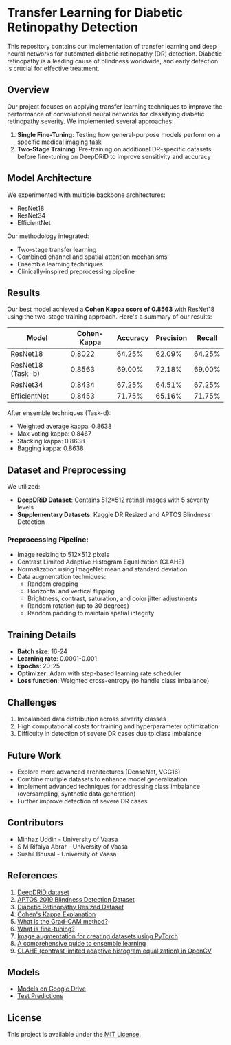# Transfer Learning for Diabetic Retinopathy Detection

This repository contains our implementation of transfer learning and deep neural networks for automated diabetic retinopathy (DR) detection. Diabetic retinopathy is a leading cause of blindness worldwide, and early detection is crucial for effective treatment.

## Overview

Our project focuses on applying transfer learning techniques to improve the performance of convolutional neural networks for classifying diabetic retinopathy severity. We implemented several approaches:

1. **Single Fine-Tuning**: Testing how general-purpose models perform on a specific medical imaging task
2. **Two-Stage Training**: Pre-training on additional DR-specific datasets before fine-tuning on DeepDRiD to improve sensitivity and accuracy

## Model Architecture

We experimented with multiple backbone architectures:
- ResNet18
- ResNet34
- EfficientNet

Our methodology integrated:
- Two-stage transfer learning
- Combined channel and spatial attention mechanisms
- Ensemble learning techniques
- Clinically-inspired preprocessing pipeline

## Results

Our best model achieved a **Cohen Kappa score of 0.8563** with ResNet18 using the two-stage training approach. Here's a summary of our results:

| Model | Cohen-Kappa | Accuracy | Precision | Recall |
|-------|------------|----------|-----------|--------|
| ResNet18 | 0.8022 | 64.25% | 62.09% | 64.25% |
| ResNet18 (Task-b) | 0.8563 | 69.00% | 72.18% | 69.00% |
| ResNet34 | 0.8434 | 67.25% | 64.51% | 67.25% |
| EfficientNet | 0.8453 | 71.75% | 65.16% | 71.75% |

After ensemble techniques (Task-d):
- Weighted average kappa: 0.8638
- Max voting kappa: 0.8467
- Stacking kappa: 0.8638
- Bagging kappa: 0.8638

## Dataset and Preprocessing

We utilized:
- **DeepDRiD Dataset**: Contains 512×512 retinal images with 5 severity levels
- **Supplementary Datasets**: Kaggle DR Resized and APTOS Blindness Detection

### Preprocessing Pipeline:
- Image resizing to 512×512 pixels
- Contrast Limited Adaptive Histogram Equalization (CLAHE)
- Normalization using ImageNet mean and standard deviation
- Data augmentation techniques:
  - Random cropping
  - Horizontal and vertical flipping
  - Brightness, contrast, saturation, and color jitter adjustments
  - Random rotation (up to 30 degrees)
  - Random padding to maintain spatial integrity

## Training Details

- **Batch size**: 16-24
- **Learning rate**: 0.0001-0.001
- **Epochs**: 20-25
- **Optimizer**: Adam with step-based learning rate scheduler
- **Loss function**: Weighted cross-entropy (to handle class imbalance)

## Challenges

1. Imbalanced data distribution across severity classes
2. High computational costs for training and hyperparameter optimization
3. Difficulty in detection of severe DR cases due to class imbalance

## Future Work

- Explore more advanced architectures (DenseNet, VGG16)
- Combine multiple datasets to enhance model generalization
- Implement advanced techniques for addressing class imbalance (oversampling, synthetic data generation)
- Further improve detection of severe DR cases

## Contributors

- Minhaz Uddin - University of Vaasa
- S M Rifaiya Abrar - University of Vaasa
- Sushil Bhusal - University of Vaasa

## References

1. [DeepDRiD dataset](https://www.kaggle.com/t/41e0944a6839469fadd529fabab45e06)
2. [APTOS 2019 Blindness Detection Dataset](https://www.kaggle.com/datasets/mariaherrerot/aptos2019)
3. [Diabetic Retinopathy Resized Dataset](https://www.kaggle.com/datasets/tanlikesmath/diabetic-retinopathy-resized)
4. [Cohen's Kappa Explanation](https://datatab.net/tutorial/cohens-kappa)
5. [What is the Grad-CAM method?](https://datascientest.com/en/what-is-the-grad-cam-method)
6. [What is fine-tuning?](https://www.techtarget.com/searchenterpriseai/definition/fine-tuning)
7. [Image augmentation for creating datasets using PyTorch](https://anushsom.medium.com/image-augmentation-for-creating-datasets-using-pytorch-for-dummies-by-a-dummy-a7c2b08c5bcb)
8. [A comprehensive guide to ensemble learning](https://www.geeksforgeeks.org/a-comprehensive-guide-to-ensemble-learning/)
9. [CLAHE (contrast limited adaptive histogram equalization) in OpenCV](https://www.geeksforgeeks.org/clahe-histogram-eqalization-opencv/)

## Models

- [Models on Google Drive](https://drive.google.com/drive/folders/your_folder_link_here)
- [Test Predictions](https://drive.google.com/drive/folders/your_folder_link_here)

## License

This project is available under the [MIT License](LICENSE).
